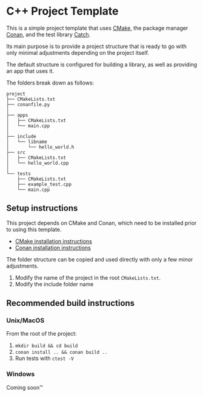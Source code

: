 C++ Project Template
====================

This is a simple project template that uses [CMake](https://cmake.org/), the package manager [Conan](https://conan.io/), and the test library [Catch](https://github.com/catchorg/Catch2).

Its main purpose is to provide a project structure that is ready to go with only minimal adjustments depending on the project itself.

The default structure is configured for building a library, as well as providing an app that uses it.

The folders break down as follows:

```
project
├── CMakeLists.txt
├── conanfile.py
│
├── apps
│   ├── CMakeLists.txt
│   └── main.cpp
│
├── include
│   └── libname 
│       └── hello_world.h
├── src
│   ├── CMakeLists.txt
│   └── hello_world.cpp
│
└── tests
    ├── CMakeLists.txt
    ├── example_test.cpp
    └── main.cpp
```

## Setup instructions

This project depends on CMake and Conan, which need to be installed prior to using this template.
* [CMake installation instructions](https://cmake.org/install/)
* [Conan installation instructions](http://docs.conan.io/en/latest/installation.html)

The folder structure can be copied and used directly with only a few minor adjustments.

1. Modify the name of the project in the root `CMakeLists.txt`.
2. Modify the include folder name

## Recommended build instructions

### Unix/MacOS

From the root of the project:

1. `mkdir build && cd build`
2. `conan install .. && conan build ..`
3. Run tests with `ctest -V`

### Windows

Coming soon™
